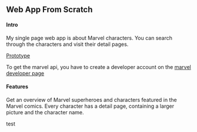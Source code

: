 ## Web App From Scratch

#### Intro

My single page web app is about Marvel characters. You can search through the characters and visit their detail pages.

[Prototype](robinfrugte97.github.io/wafs/app/)

To get the marvel api, you have to create a developer account on the [marvel developer page](https://developer.marvel.com/)


#### Features

Get an overview of Marvel superheroes and characters featured in the Marvel comics.
Every character has a detail page, containing a larger picture and the character name.

test